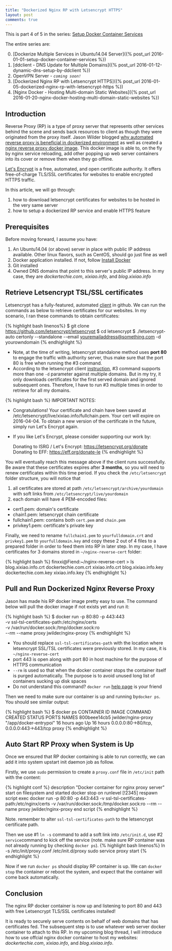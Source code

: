 ```yaml
---
title: "Dockerized Nginx RP with Letsencrypt HTTPS"
layout: post
comments: true
---
```


<p class="message">
This is part 4 of 5 in the series: <a href="/2016/01/01/setup-docker-container-services">Setup Docker Container Services</a>
</p>
The entire series are:

0. [Dockerize Multiple Services in Ubuntu14.04 Server]({% post_url 2016-01-01-setup-docker-container-services %})
1. [ddclient - DNS Update for Multiple Domains]({% post_url 2016-01-12-dynamic-dns-setup-by-ddclient %})
2. OpenVPN Server - *`coming soon!`*
3. [Dockerized Nginx RP with Letsencrypt HTTPS]({% post_url 2016-01-05-dockerized-nginx-rp-with-letsencrypt-https %})
4. [Nginx Docker - Hosting Multi-domain Static Websites]({% post_url 2016-01-20-nginx-docker-hosting-multi-domain-static-websites %})

Introduction
-------

Reverse Proxy (RP) is a type of proxy server that represents other services behind the scene and sends back resources to client as though they were originated from the proxy itself. Jason Wilder blogged [why automated reverse proxy is beneficial in dockerized environment](http://jasonwilder.com/blog/2014/03/25/automated-nginx-reverse-proxy-for-docker/) as well as created a [nginx reverse proxy docker image](https://github.com/jwilder/nginx-proxy). This docker image is able to, on the fly by nginx service reloading, add other popping up web server containers into its cover or remove them when they go offline.

[Let's Encrypt](https://letsencrypt.org/) is a free, automated, and open certificate authority. It offers free-of-charge TLS/SSL certificates for websites to enable encrypted HTTPS traffic.

In this article, we will go through:

1. how to download letsencrypt certificates for websites to be hosted in the very same server
2. how to setup a dockerized RP service and enable HTTPS feature

Prerequisites
-------

Before moving forward, I assume you have:

1. An Ubuntu14.04 (or above) server in place with public IP address available. Other linux flavors, such as CentOS, should go just fine as well
2. Docker application installed. If not, follow [Install Docker](https://docs.docker.com/engine/installation/) 
3. Git installed
4. Owned DNS domains that point to this server's public IP address. In my case, they are *dockertechie.com*, *xixiao.info*, and *blog.xixiao.info*


Retrieve Letsencrypt TSL/SSL certificates
-------

Letsencrypt has a fully-featured, automated [client](https://github.com/letsencrypt/letsencrypt) in github. We can run the commands as below to retrieve certificates for our websites. In my scenario, I ran these commands to obtain certificates:

{% highlight bash linenos%}
$ git clone https://github.com/letsencrypt/letsencrypt
$ cd letsencrypt
$ ./letsencrypt-auto certonly --standalone --email youremailaddress@something.com -d yourowndomain 
{% endhighlight %}

- Note, at the time of writing, letsencrypt standalone method uses **port 80** to engage the traffic with authority server, thus make sure that the port 80 is free when running the #3 command.
- According to the letsencrypt client [instruction](https://github.com/letsencrypt/letsencrypt#how-to-run-the-client), #3 command supports more than one `-d` parameter against multiple domains. But in my try, it only downloads certificates for the first served domain and ignored subsequent ones. Therefore, I have to run #3 multiple times in order to retrieve for all my domains. 

{% highlight bash %}
IMPORTANT NOTES:
 - Congratulations! Your certificate and chain have been saved at
   /etc/letsencrypt/live/xixiao.info/fullchain.pem. Your cert will
   expire on 2016-04-04. To obtain a new version of the certificate in
   the future, simply run Let's Encrypt again.
 - If you like Let's Encrypt, please consider supporting our work by:

   Donating to ISRG / Let's Encrypt:   https://letsencrypt.org/donate
   Donating to EFF:                    https://eff.org/donate-le
{% endhighlight %}

You will eventually reach this message above if the client runs successfully. Be aware that these certificates expires after **3 months**, so you will need to renew certificates within this time period. If you check the `/etc/letsencrypt` folder structure, you will notice that 

1. all certificates are stored at path `/etc/letsencrypt/archive/yourdomain` with soft links from `/etc/letsencrypt/live/yourdomain`
2. each domain will have 4 PEM-encoded files:

- cert1.pem: domain's certificate
- chain1.pem: letsencrypt chain certificate
- fullchain1.pem: contains both `cert.pem` and `chain.pem`
- privkey1.pem: certificate's private key

Finally, we need to rename `fullchain1.pem` to `yourfulldomain.crt` and `privkey1.pem` to `yourfulldomain.key` and copy these 2 out of 4 files to a prepared folder in order to feed them into RP in later step. In my case, I have certificates for 3 domains stored in `~/nginx-reverse-cert` folder:

{% highlight bash %}
finxxi@Fiend:~/nginx-reverse-cert > ls
blog.xixiao.info.crt  dockertechie.com.crt  xixiao.info.crt
blog.xixiao.info.key  dockertechie.com.key  xixiao.info.key
{% endhighlight %}


Pull and Run Dockerized Nginx Reverse Proxy 
------

Jason has made his RP docker image pretty easy to use. The command below will pull the docker image if not exists yet and run it:

{% highlight bash %}
$ docker run -p 80:80 -p 443:443 \
-v ssl-tsl-certificates-path:/etc/nginx/certs \
-v /var/run/docker.sock:/tmp/docker.sock:ro \
--rm --name proxy jwilder/nginx-proxy
{% endhighlight %}

- You should replace `ssl-tsl-certificates-path` with the location where letsencrypt SSL/TSL certificates were previously stored. In my case, it is `~/nginx-reverse-cert`
- port 443 is open along with port 80 in host machine for the purpose of HTTPS communication
- `--rm` is used so that when the docker container stops the container itself is purged automatically. The purpose is to avoid unused long list of containers sucking up disk spaces
- Do not understand this command? `docker run` [help page](https://docs.docker.com/engine/reference/run/) is your friend

Then we need to make sure our container is up and running by`docker ps`. You should see similar output:

{% highlight bash %}
$ docker ps
CONTAINER ID        IMAGE                 COMMAND                  CREATED             STATUS              PORTS                                      NAMES
800beee14cb5        jwilder/nginx-proxy   "/app/docker-entrypoi"   16 hours ago        Up 16 hours         0.0.0.0:80->80/tcp, 0.0.0.0:443->443/tcp   proxy
{% endhighlight %}


Auto Start RP Proxy when System is Up
-------

Once we ensured that RP docker containing is able to run correctly, we can add it into system upstart init daemon job as follow.

Firstly, we use `sudo` permission to create a `proxy.conf` file in `/etc/init` path with the content:

{% highlight conf %}
description "Docker container for nginx proxy server"
start on filesystem and started docker
stop on runlevel [!2345]
respawn
script
  exec docker run -p 80:80 -p 443:443 -v ssl-tsl-certificates-path:/etc/nginx/certs -v /var/run/docker.sock:/tmp/docker.sock:ro --rm --name proxy jwilder/nginx-proxy
end script
{% endhighlight %}

Note. remember to alter `ssl-tsl-certificates-path` to the letsencrypt certificate path.

Then we use #1 `ln -s` command to add a soft link into `/etc/init.d`, use #2 `service`command to kick off the service (note. make sure RP container was not already running by checking `docker ps`).
{% highlight bash linenos%}
ln -s /etc/init/proxy.conf /etc/init.d/proxy
sudo service proxy start
{% endhighlight %}

Now if we run `docker ps` should display RP container is up. We can `docker stop` the container or reboot the system, and expect that the container will come back automatically.


Conclusion
-------

The nginx RP docker container is now up and listening to port 80 and 443 with free Letsencrypt TLS/SSL certificates installed! 

It is ready to securely serve contents on behalf of web domains that has certificates fed. The subsequent step is to use whatever web server docker container to attach to this RP. In my upcoming blog thread, I will introduce how to use offcial nginx docker container to host my websites: *dockertechie.com*, *xixiao.info*, and *blog.xixiao.info*.
